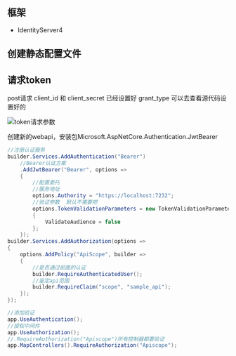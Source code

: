 ## 框架

- IdentityServer4





## 创建静态配置文件





## 请求token

post请求 client_id 和 client_secret 已经设置好 grant_type 可以去查看源代码设置好的

![token请求参数](C:\Users\Z\Desktop\identyty-server4-learning\Document\images\token请求参数.png)

创建新的webapi，安装包Microsoft.AspNetCore.Authentication.JwtBearer

```C#
//注册认证服务
builder.Services.AddAuthentication("Bearer")
    //Bearer认证方案
    .AddJwtBearer("Bearer", options =>
    {
        //配置委托
        //服务地址
        options.Authority = "https://localhost:7232";
        //验证参数  默认不需要吧
        options.TokenValidationParameters = new TokenValidationParameters
        {
            ValidateAudience = false
        };
    });
builder.Services.AddAuthorization(options =>
{
    options.AddPolicy("ApiScope", builder =>
    {
        //是否通过前面的认证
        builder.RequireAuthenticatedUser();
        //鉴定api范围
        builder.RequireClaim("scope", "sample_api");
    });
});
```

```c#
//添加验证
app.UseAuthentication();
//授权中间件
app.UseAuthorization();
//.RequireAuthorization("Apiscope")所有控制器都要验证
app.MapControllers().RequireAuthorization("Apiscope");
```

